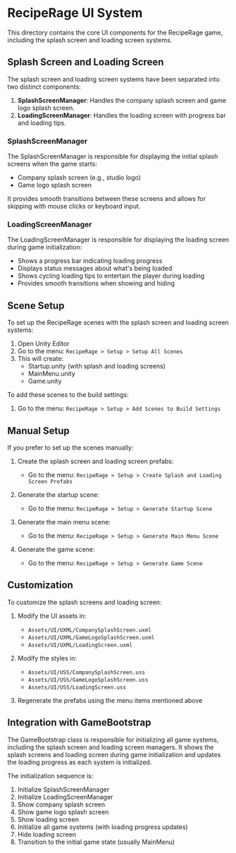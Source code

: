 # RecipeRage UI System

This directory contains the core UI components for the RecipeRage game, including the splash screen and loading screen systems.

## Splash Screen and Loading Screen

The splash screen and loading screen systems have been separated into two distinct components:

1. **SplashScreenManager**: Handles the company splash screen and game logo splash screen.
2. **LoadingScreenManager**: Handles the loading screen with progress bar and loading tips.

### SplashScreenManager

The SplashScreenManager is responsible for displaying the initial splash screens when the game starts:

- Company splash screen (e.g., studio logo)
- Game logo splash screen

It provides smooth transitions between these screens and allows for skipping with mouse clicks or keyboard input.

### LoadingScreenManager

The LoadingScreenManager is responsible for displaying the loading screen during game initialization:

- Shows a progress bar indicating loading progress
- Displays status messages about what's being loaded
- Shows cycling loading tips to entertain the player during loading
- Provides smooth transitions when showing and hiding

## Scene Setup

To set up the RecipeRage scenes with the splash screen and loading screen systems:

1. Open Unity Editor
2. Go to the menu: `RecipeRage > Setup > Setup All Scenes`
3. This will create:
   - Startup.unity (with splash and loading screens)
   - MainMenu.unity
   - Game.unity

To add these scenes to the build settings:

1. Go to the menu: `RecipeRage > Setup > Add Scenes to Build Settings`

## Manual Setup

If you prefer to set up the scenes manually:

1. Create the splash screen and loading screen prefabs:
   - Go to the menu: `RecipeRage > Setup > Create Splash and Loading Screen Prefabs`
   
2. Generate the startup scene:
   - Go to the menu: `RecipeRage > Setup > Generate Startup Scene`

3. Generate the main menu scene:
   - Go to the menu: `RecipeRage > Setup > Generate Main Menu Scene`

4. Generate the game scene:
   - Go to the menu: `RecipeRage > Setup > Generate Game Scene`

## Customization

To customize the splash screens and loading screen:

1. Modify the UI assets in:
   - `Assets/UI/UXML/CompanySplashScreen.uxml`
   - `Assets/UI/UXML/GameLogoSplashScreen.uxml`
   - `Assets/UI/UXML/LoadingScreen.uxml`

2. Modify the styles in:
   - `Assets/UI/USS/CompanySplashScreen.uss`
   - `Assets/UI/USS/GameLogoSplashScreen.uss`
   - `Assets/UI/USS/LoadingScreen.uss`

3. Regenerate the prefabs using the menu items mentioned above

## Integration with GameBootstrap

The GameBootstrap class is responsible for initializing all game systems, including the splash screen and loading screen managers. It shows the splash screens and loading screen during game initialization and updates the loading progress as each system is initialized.

The initialization sequence is:

1. Initialize SplashScreenManager
2. Initialize LoadingScreenManager
3. Show company splash screen
4. Show game logo splash screen
5. Show loading screen
6. Initialize all game systems (with loading progress updates)
7. Hide loading screen
8. Transition to the initial game state (usually MainMenu)
